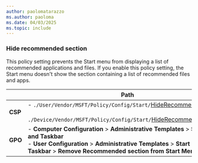```yaml
---
author: paolomatarazzo
ms.author: paoloma
ms.date: 04/03/2025
ms.topic: include
---
```


### Hide recommended section

This policy setting prevents the Start menu from displaying a list of recommended applications and files. If you enable this policy setting, the Start menu doesn't show the section containing a list of recommended files and apps.

|  | Path |
|--|--|
| **CSP** | - `./User/Vendor/MSFT/Policy/Config/Start/`[HideRecommendedSection](/windows/client-management/mdm/policy-csp-start#hiderecommendedsection)<br><br> `./Device/Vendor/MSFT/Policy/Config/Start/`[HideRecommendedSection](/windows/client-management/mdm/policy-csp-start#hiderecommendedsection) |
| **GPO** | - **Computer Configuration** > **Administrative Templates** > **Start Menu and Taskbar**<br> - **User Configuration** > **Administrative Templates** > **Start Menu and Taskbar** > **Remove Recommended section from Start Menu** |

